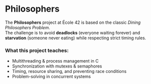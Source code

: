 # Philosophers 

The **Philosophers** project at École 42 is based on the classic *Dining Philosophers Problem*.  
The challenge is to avoid **deadlocks** (everyone waiting forever) and **starvation** (someone never eating) while respecting strict timing rules.  

### What this project teaches:
- Multithreading & process management in C  
- Synchronization with mutexes & semaphores  
- Timing, resource sharing, and preventing race conditions  
- Problem-solving in concurrent systems  

